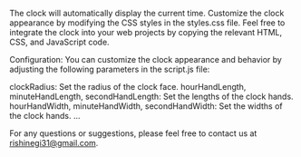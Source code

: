 The clock will automatically display the current time.
Customize the clock appearance by modifying the CSS styles in the styles.css file.
Feel free to integrate the clock into your web projects by copying the relevant HTML, CSS, and JavaScript code.

Configuration:
You can customize the clock appearance and behavior by adjusting the following parameters in the script.js file:

clockRadius: Set the radius of the clock face.
hourHandLength, minuteHandLength, secondHandLength: Set the lengths of the clock hands.
hourHandWidth, minuteHandWidth, secondHandWidth: Set the widths of the clock hands.
...

For any questions or suggestions, please feel free to contact us at rishinegi31@gmail.com.

